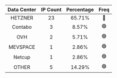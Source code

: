 | Data Center | IP Count | Percentage | Freq |
|:------------:|:--------:|:-----------:|:-----:|
| HETZNER | 23 | 65.71% | 🔴 |
| Contabo | 3 | 8.57% | 🟢 |
| OVH | 2 | 5.71% | 🟢 |
| MEVSPACE | 1 | 2.86% | 🟢 |
| Netcup | 1 | 2.86% | 🟢 |
| OTHER | 5 | 14.29% | 🟢 |